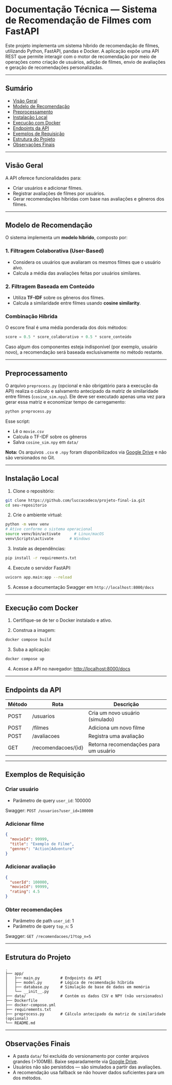 
# Documentação Técnica — Sistema de Recomendação de Filmes com FastAPI

Este projeto implementa um sistema híbrido de recomendação de filmes, utilizando Python, FastAPI, pandas e Docker. A aplicação expõe uma API REST que permite interagir com o motor de recomendação por meio de operações como criação de usuários, adição de filmes, envio de avaliações e geração de recomendações personalizadas.

---

## Sumário

- [Visão Geral](#visão-geral)
- [Modelo de Recomendação](#modelo-de-recomendação)
- [Preprocessamento](#preprocessamento)
- [Instalação Local](#instalação-local)
- [Execução com Docker](#execução-com-docker)
- [Endpoints da API](#endpoints-da-api)
- [Exemplos de Requisição](#exemplos-de-requisição)
- [Estrutura do Projeto](#estrutura-do-projeto)
- [Observações Finais](#observações-finais)

---

## Visão Geral

A API oferece funcionalidades para:

- Criar usuários e adicionar filmes.
- Registrar avaliações de filmes por usuários.
- Gerar recomendações híbridas com base nas avaliações e gêneros dos filmes.

---

## Modelo de Recomendação

O sistema implementa um **modelo híbrido**, composto por:

### 1. Filtragem Colaborativa (User-Based)
- Considera os usuários que avaliaram os mesmos filmes que o usuário alvo.
- Calcula a média das avaliações feitas por usuários similares.

### 2. Filtragem Baseada em Conteúdo
- Utiliza **TF-IDF** sobre os gêneros dos filmes.
- Calcula a similaridade entre filmes usando **cosine similarity**.

### Combinação Híbrida

O escore final é uma média ponderada dos dois métodos:

```python
score = 0.5 * score_colaborativo + 0.5 * score_conteúdo
```

Caso algum dos componentes esteja indisponível (por exemplo, usuário novo), a recomendação será baseada exclusivamente no método restante.

---

## Preprocessamento

O arquivo `preprocess.py` (opcional e não obrigatório para a execução da API) realiza o cálculo e salvamento antecipado da matriz de similaridade entre filmes (`cosine_sim.npy`). Ele deve ser executado apenas uma vez para gerar essa matriz e economizar tempo de carregamento:

```bash
python preprocess.py
```

Esse script:
- Lê o `movie.csv`
- Calcula o TF-IDF sobre os gêneros
- Salva `cosine_sim.npy` em `data/`

**Nota:** Os arquivos `.csv` e `.npy` foram disponibilizados via [Google Drive](https://drive.google.com/file/d/1WWBC_6zS7bRcVV8ZBy3bVcBzecCYQf3Y/view?usp=sharing) e não são versionados no Git.

---

## Instalação Local

1. Clone o repositório:

```bash
git clone https://github.com/luccacodeco/projeto-final-ia.git
cd seu-repositorio
```

2. Crie o ambiente virtual:

```bash
python -m venv venv
# Ative conforme o sistema operacional
source venv/bin/activate      # Linux/macOS
venv\Scripts\activate       # Windows
```

3. Instale as dependências:

```bash
pip install -r requirements.txt
```

4. Execute o servidor FastAPI:

```bash
uvicorn app.main:app --reload
```

5. Acesse a documentação Swagger em `http://localhost:8000/docs`

---

## Execução com Docker

1. Certifique-se de ter o Docker instalado e ativo.

2. Construa a imagem:

```bash
docker compose build
```

3. Suba a aplicação:

```bash
docker compose up
```

4. Acesse a API no navegador: [http://localhost:8000/docs](http://localhost:8000/docs)

---

## Endpoints da API

| Método | Rota                   | Descrição                                       |
|--------|------------------------|-------------------------------------------------|
| POST   | /usuarios              | Cria um novo usuário (simulado)                |
| POST   | /filmes                | Adiciona um novo filme                         |
| POST   | /avaliacoes            | Registra uma avaliação                         |
| GET    | /recomendacoes/{id}    | Retorna recomendações para um usuário          |

---

## Exemplos de Requisição

### Criar usuário

- Parâmetro de query `user_id`: 100000

Swagger: `POST /usuarios?user_id=100000`

### Adicionar filme

```json
{
  "movieId": 99999,
  "title": "Exemplo de Filme",
  "genres": "Action|Adventure"
}
```

### Adicionar avaliação

```json
{
  "userId": 100000,
  "movieId": 99999,
  "rating": 4.5
}
```

### Obter recomendações

- Parâmetro de path `user_id`: 1
- Parâmetro de query `top_n`: 5

Swagger: `GET /recomendacoes/1?top_n=5`

---

## Estrutura do Projeto

```
.
├── app/
│   ├── main.py         # Endpoints da API
│   ├── model.py        # Lógica de recomendação híbrida
│   ├── database.py     # Simulação de base de dados em memória
│   └── __init__.py
├── data/               # Contém os dados CSV e NPY (não versionados)
├── Dockerfile
├── docker-compose.yml
├── requirements.txt
├── preprocess.py       # Cálculo antecipado da matriz de similaridade (opcional)
└── README.md
```

---

## Observações Finais

- A pasta `data/` foi excluída do versionamento por conter arquivos grandes (>100MB). Baixe separadamente via [Google Drive](https://drive.google.com/file/d/1WWBC_6zS7bRcVV8ZBy3bVcBzecCYQf3Y/view?usp=sharing).
- Usuários não são persistidos — são simulados a partir das avaliações.
- A recomendação usa fallback se não houver dados suficientes para um dos métodos.

